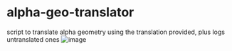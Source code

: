 # alpha-geo-translator
script to translate alpha geometry using the translation provided, plus logs untranslated ones
![image](https://github.com/jguo55/alpha-geo-translator/assets/148511131/3df9a420-07c9-4c98-ac9d-fab6121c7b3b)
